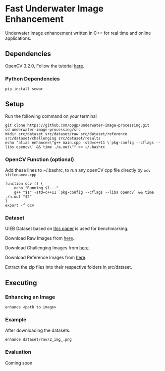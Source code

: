 # Fast Underwater Image Enhancement
Underwater image enhancement written in C++ for real time and online applications.

## Dependencies
OpenCV 3.2.0, Follow the tutorial [here](https://www.learnopencv.com/install-opencv-3-4-4-on-ubuntu-18-04/).
### Python Dependencies
```
pip install sewar
```
## Setup
Run the following command on your terminal
```
git clone https://github.com/opgp/underwater-image-processing.git
cd underwater-image-processing/src
mkdir src/dataset src/dataset/raw src/dataset/reference src/dataset/challenging src/dataset/results
echo "alias enhance=\"g++ main.cpp -std=c++11 \`pkg-config --cflags --libs opencv\` && time ./a.out\"" >> ~/.bashrc
```

### OpenCV Function (optional)
Add these lines to ~/.bashrc, to run any openCV cpp file directly by `ocv <filename>.cpp`
```
function ocv () {
	echo "Running $1..."
	g++ "$1" -std=c++11 `pkg-config --cflags --libs opencv` && time ./a.out "$2"
}
export -f ocv
```

### Dataset 
UIEB Dataset based on [this paper](http://https://ieeexplore.ieee.org/document/8917818 "this paper")  is used for benchmarking.

Download Raw Images from [here](http://drive.google.com/open?id=12W_kkblc2Vryb9zHQ6BfGQ_NKUfXYk13 "here").

Download Challenging Images from [here](https://drive.google.com/open?id=1Ew_r83nXzVk0hlkfuomWqsAIxuq6kaN4 "here").

Download Reference Images from [here](https://drive.google.com/open?id=1cA-8CzajnVEL4feBRKdBxjEe6hwql6Z7 "here").

Extract the zip files into their respective folders in src/dataset.
## Executing
### Enhancing an Image
```
enhance <path to image> 
```
### Example
After downloading the datasets.
```
enhance dataset/raw/2_img_.png
```
### Evaluation
Coming soon
